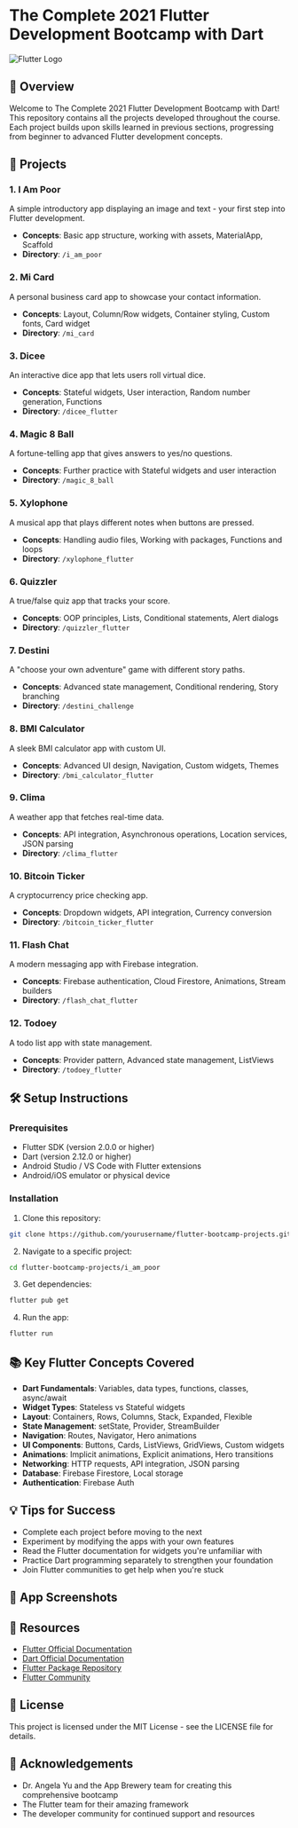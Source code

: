 # The Complete 2021 Flutter Development Bootcamp with Dart

![Flutter Logo](https://storage.googleapis.com/cms-storage-bucket/70760bf1e88b184bb1bc.png)

## 📱 Overview

Welcome to The Complete 2021 Flutter Development Bootcamp with Dart! This repository contains all the projects developed throughout the course. Each project builds upon skills learned in previous sections, progressing from beginner to advanced Flutter development concepts.

## 🚀 Projects

### 1. I Am Poor
A simple introductory app displaying an image and text - your first step into Flutter development.
- **Concepts**: Basic app structure, working with assets, MaterialApp, Scaffold
- **Directory**: `/i_am_poor`

### 2. Mi Card
A personal business card app to showcase your contact information.
- **Concepts**: Layout, Column/Row widgets, Container styling, Custom fonts, Card widget
- **Directory**: `/mi_card`

### 3. Dicee
An interactive dice app that lets users roll virtual dice.
- **Concepts**: Stateful widgets, User interaction, Random number generation, Functions
- **Directory**: `/dicee_flutter`

### 4. Magic 8 Ball
A fortune-telling app that gives answers to yes/no questions.
- **Concepts**: Further practice with Stateful widgets and user interaction
- **Directory**: `/magic_8_ball`

### 5. Xylophone
A musical app that plays different notes when buttons are pressed.
- **Concepts**: Handling audio files, Working with packages, Functions and loops
- **Directory**: `/xylophone_flutter`

### 6. Quizzler
A true/false quiz app that tracks your score.
- **Concepts**: OOP principles, Lists, Conditional statements, Alert dialogs
- **Directory**: `/quizzler_flutter`

### 7. Destini
A "choose your own adventure" game with different story paths.
- **Concepts**: Advanced state management, Conditional rendering, Story branching
- **Directory**: `/destini_challenge`

### 8. BMI Calculator
A sleek BMI calculator app with custom UI.
- **Concepts**: Advanced UI design, Navigation, Custom widgets, Themes
- **Directory**: `/bmi_calculator_flutter`

### 9. Clima
A weather app that fetches real-time data.
- **Concepts**: API integration, Asynchronous operations, Location services, JSON parsing
- **Directory**: `/clima_flutter`

### 10. Bitcoin Ticker
A cryptocurrency price checking app.
- **Concepts**: Dropdown widgets, API integration, Currency conversion
- **Directory**: `/bitcoin_ticker_flutter`

### 11. Flash Chat
A modern messaging app with Firebase integration.
- **Concepts**: Firebase authentication, Cloud Firestore, Animations, Stream builders
- **Directory**: `/flash_chat_flutter`

### 12. Todoey
A todo list app with state management.
- **Concepts**: Provider pattern, Advanced state management, ListViews
- **Directory**: `/todoey_flutter`

## 🛠️ Setup Instructions

### Prerequisites
- Flutter SDK (version 2.0.0 or higher)
- Dart (version 2.12.0 or higher)
- Android Studio / VS Code with Flutter extensions
- Android/iOS emulator or physical device

### Installation

1. Clone this repository:
```bash
git clone https://github.com/yourusername/flutter-bootcamp-projects.git
```

2. Navigate to a specific project:
```bash
cd flutter-bootcamp-projects/i_am_poor
```

3. Get dependencies:
```bash
flutter pub get
```

4. Run the app:
```bash
flutter run
```

## 📚 Key Flutter Concepts Covered

- **Dart Fundamentals**: Variables, data types, functions, classes, async/await
- **Widget Types**: Stateless vs Stateful widgets
- **Layout**: Containers, Rows, Columns, Stack, Expanded, Flexible
- **State Management**: setState, Provider, StreamBuilder
- **Navigation**: Routes, Navigator, Hero animations
- **UI Components**: Buttons, Cards, ListViews, GridViews, Custom widgets
- **Animations**: Implicit animations, Explicit animations, Hero transitions
- **Networking**: HTTP requests, API integration, JSON parsing
- **Database**: Firebase Firestore, Local storage
- **Authentication**: Firebase Auth

## 💡 Tips for Success

- Complete each project before moving to the next
- Experiment by modifying the apps with your own features
- Read the Flutter documentation for widgets you're unfamiliar with
- Practice Dart programming separately to strengthen your foundation
- Join Flutter communities to get help when you're stuck

## 📱 App Screenshots

<!-- Consider adding screenshots of the finished apps here -->

## 🔗 Resources

- [Flutter Official Documentation](https://flutter.dev/docs)
- [Dart Official Documentation](https://dart.dev/guides)
- [Flutter Package Repository](https://pub.dev/)
- [Flutter Community](https://flutter.dev/community)

## 📄 License

This project is licensed under the MIT License - see the LICENSE file for details.

## 👏 Acknowledgements

- Dr. Angela Yu and the App Brewery team for creating this comprehensive bootcamp
- The Flutter team for their amazing framework
- The developer community for continued support and resources